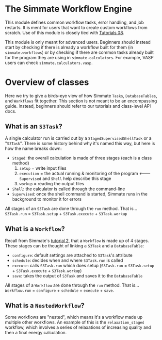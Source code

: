 # The Simmate Workflow Engine


This module defines common workflow tasks, error handling, and job restarts. It is ment for users that want to create custom workflows from scratch. Use of this module is closely tied with [Tutorials 08](https://github.com/jacksund/simmate/tree/main/tutorials).

This module is only meant for advanced users. Beginners should instead start by checking if there is already a workflow built for them (in `simmate.workflows`) or by checking if there are common tasks already built for the program they are using in `simmate.calculators`. For example, VASP users can check `simmate.calculators.vasp`.


# Overview of classes

Here we try to give a birds-eye view of how Simmate `Tasks`, `DatabaseTables`, and `Workflows` fit together. This section is not meant to be an encompassing guide. Instead, beginners should refer to our tutorials and class-level API docs.

## What is an `S3Task`?

A single calculator run is carried out by a `StagedSupervisedShellTask` or a "`S3Task`". There is some history behind why it's named this way, but here is how the name breaks down:

- `Staged`: the overall calculation is made of three stages (each is a class method)
    1. `setup` = write input files
    2. `execution` = the actual running & monitoring of the program  <--- `Supervised` and `Shell` help describe this stage
    3. `workup` = reading the output files
- `Shell`: the calculator is called through the command-line
- `Supervised`: once the shell command is started, Simmate runs in the background to monitor it for errors

All stages of an `S3Task` are done through the `run` method. That is... `S3Task.run` = `S3Task.setup` + `S3Task.execute` + `S3Task.workup`


## What is a `Workflow`?

Recall from Simmate's [tutorial 2](), that a `Workflow` is made up of 4 stages. These stages can be thought of linking a `S3Task` and a `DatabaseTable`:

- `configure`: default settings are attached to `S3Task`'s attribute
- `schedule`: decides when and where `S3Task.run` is called
- `execute`: calls `S3Task.run` which does setup (`S3Task.run` = `S3Task.setup` + `S3Task.execute` + `S3Task.workup`)
- `save`: takes the output of `S3Task` and saves it to the `DatabaseTable`

All stages of a `Workflow` are done through the `run` method. That is... `Workflow.run` = `configure` + `schedule` + `execute` + `save`.


## What is a `NestedWorkflow`?

Some workflows are "nested", which means it's a workflow made up multiple other workflows. An example of this is the `relaxation_staged` workflow, which involves a series of relaxations of increasing quality and then a final energy calculation.
